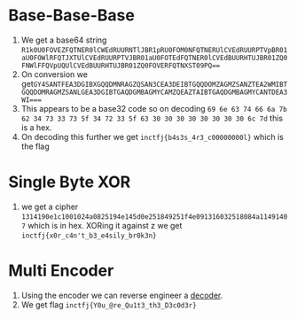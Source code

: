 # Base-Base-Base
  1) We get a base64 string `R1k0U0FOVEZFQTNER0lCWEdRUURNTlJBR1pRU0FOM0NFQTNERUlCVEdRUURPTVpBR01aU0FOWlRFQTJXTUlCVEdRUURPTVJBR01aU0FOTEdFQTNER0lCVEdBUURHTUJBR01ZQ0FNWlFFQVpUQUlCVEdBUURHTUJBR01ZQ0FOVERFQTNXST09PQ==`
  2) On conversion we get`GY4SANTFEA3DGIBXGQQDMNRAGZQSAN3CEA3DEIBTGQQDOMZAGMZSANZTEA2WMIBTGQQDOMRAGMZSANLGEA3DGIBTGAQDGMBAGMYCAMZQEAZTAIBTGAQDGMBAGMYCANTDEA3WI===`
  3) This appears to be a base32 code so on decoding `69 6e 63 74 66 6a 7b 62 34 73 33 73 5f 34 72 33 5f 63 30 30 30 30 30 30 30 30 6c 7d` this is a hex.
  4) On decoding this further we get `inctfj{b4s3s_4r3_c00000000l}` which is the flag
# Single Byte XOR
  1) we get a cipher `1314190e1c1001024a0825194e145d0e251849251f4e091316032518084a11491407` which is in hex. XORing it against z we get `inctfj{x0r_c4n't_b3_e4sily_br0k3n}`
# Multi Encoder
  1) Using the encoder we can reverse engineer a [decoder](decoder.py).
  2) We get flag `inctfj{Y0u_@re_Qu1t3_th3_D3c0d3r}`
